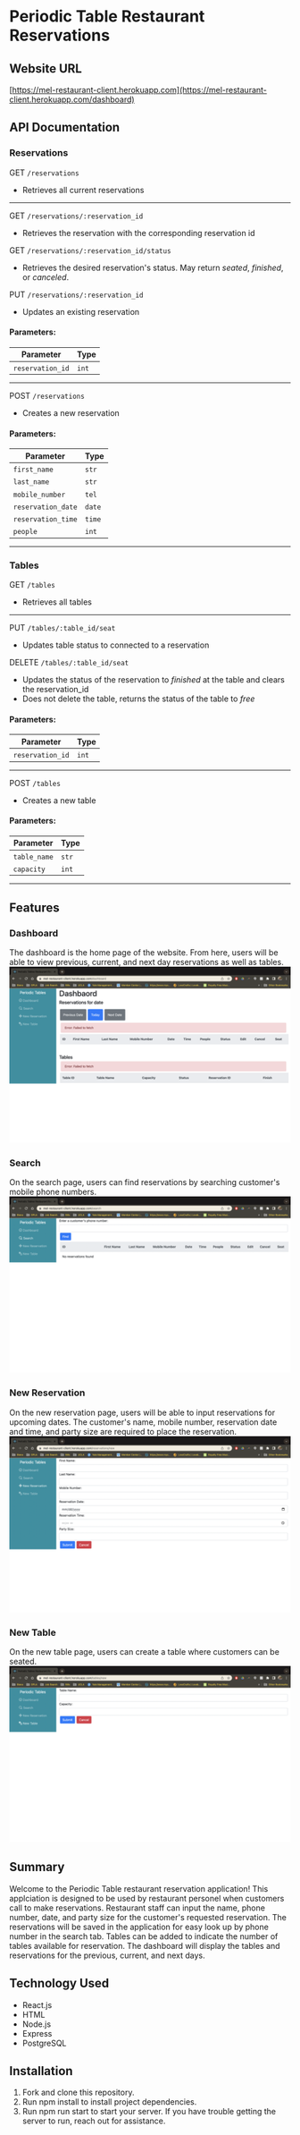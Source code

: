 # Periodic Table Restaurant Reservations

## Website URL
[https://mel-restaurant-client.herokuapp.com](https://mel-restaurant-client.herokuapp.com/dashboard)

## API Documentation 

### Reservations
GET `/reservations`
- Retrieves all current reservations

----

GET `/reservations/:reservation_id`
- Retrieves the reservation with the corresponding reservation id 

GET `/reservations/:reservation_id/status`
- Retrieves the desired reservation's status. May return *seated*, *finished*, or *canceled*.

PUT `/reservations/:reservation_id`
- Updates an existing reservation

#### Parameters:
| Parameter | Type |
| --------- | ---- |
| `reservation_id`| `int` |

----

POST `/reservations`
- Creates a new reservation

#### Parameters:
| Parameter | Type |
| --------- | ---- |
| `first_name`| `str` |
| `last_name`| `str` |
| `mobile_number`| `tel` |
| `reservation_date`| `date` |
| `reservation_time`| `time` |
| `people`| `int` |

----

### Tables
GET `/tables`
- Retrieves all tables

----

PUT `/tables/:table_id/seat`
- Updates table status to connected to a reservation 

DELETE `/tables/:table_id/seat`
- Updates the status of the reservation to *finished* at the table and clears the reservation_id
- Does not delete the table, returns the status of the table to *free*

#### Parameters:
| Parameter | Type |
| --------- | ---- |
| `reservation_id`| `int` |

----

POST `/tables`
- Creates a new table

#### Parameters:
| Parameter | Type |
| --------- | ---- |
| `table_name`| `str` |
| `capacity`| `int` |

----

## Features
### Dashboard

The dashboard is the home page of the website. From here, users will be able to view previous, current, and next day reservations as well as tables.
![Dashboard](https://github.com/melwong08/restaurant-reservation/blob/main/images/dashboard.png)

### Search

On the search page, users can find reservations by searching customer's mobile phone numbers. 
![Search](https://github.com/melwong08/restaurant-reservation/blob/main/images/search.png)

### New Reservation

On the new reservation page, users will be able to input reservations for upcoming dates. The customer's name, mobile number, reservation date and time, and party size are required to place the reservation. 
![New Reservation](https://github.com/melwong08/restaurant-reservation/blob/main/images/new-reservation.png)

### New Table

On the new table page, users can create a table where customers can be seated.
![New Table](https://github.com/melwong08/restaurant-reservation/blob/main/images/new-table.png)

## Summary

Welcome to the Periodic Table restaurant reservation application! This applciation is designed to be used by restaurant personel when customers call to make reservations. Restaurant staff can input the name, phone number, date, and party size for the customer's requested reservation. The reservations will be saved in the application for easy look up by phone number in the search tab. Tables can be added to indicate the number of tables available for reservation. The dashboard will display the tables and reservations for the previous, current, and next days. 

## Technology Used

- React.js
- HTML
- Node.js
- Express
- PostgreSQL

## Installation

1. Fork and clone this repository.
2. Run npm install to install project dependencies.
3. Run npm run start to start your server.
If you have trouble getting the server to run, reach out for assistance.